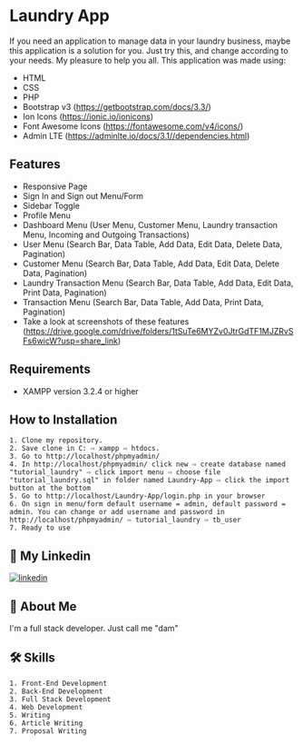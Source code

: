 # Laundry App

If you need an application to manage data in your laundry business, maybe this application is a solution for you. Just try this, and change according to your needs. My pleasure to help you all. This application was made using:
- HTML
- CSS
- PHP
- Bootstrap v3 (https://getbootstrap.com/docs/3.3/)
- Ion Icons (https://ionic.io/ionicons)
- Font Awesome Icons (https://fontawesome.com/v4/icons/)
- Admin LTE (https://adminlte.io/docs/3.1//dependencies.html)


## Features
- Responsive Page
- Sign In and Sign out Menu/Form
- Sidebar Toggle
- Profile Menu
- Dashboard Menu (User Menu, Customer Menu, Laundry transaction Menu, Incoming and Outgoing Transactions)
- User Menu (Search Bar, Data Table, Add Data, Edit Data, Delete Data, Pagination)
- Customer Menu (Search Bar, Data Table, Add Data, Edit Data, Delete Data, Pagination)
- Laundry Transaction Menu (Search Bar, Data Table, Add Data, Edit Data, Print Data, Pagination)
- Transaction Menu (Search Bar, Data Table, Add Data, Print Data, Pagination)
- Take a look at screenshots of these features (https://drive.google.com/drive/folders/1tSuTe6MYZv0JtrGdTF1MJZRvSFs6wicW?usp=share_link)

## Requirements
- XAMPP version 3.2.4 or higher

## How to Installation
    1. Clone my repository.
    2. Save clone in C: ⇨ xampp ⇨ htdocs. 
    3. Go to http://localhost/phpmyadmin/
    4. In http://localhost/phpmyadmin/ click new ⇨ create database named "tutorial_laundry" ⇨ click import menu ⇨ choose file "tutorial_laundry.sql" in folder named Laundry-App ⇨ click the import button at the bottom
    5. Go to http://localhost/Laundry-App/login.php in your browser
    6. On sign in menu/form default username = admin, default password = admin. You can change or add username and password in http://localhost/phpmyadmin/ ⇨ tutorial_laundry ⇨ tb_user
    7. Ready to use
    
## 🔗 My Linkedin
[![linkedin](https://img.shields.io/badge/linkedin-0A66C2?style=for-the-badge&logo=linkedin&logoColor=white)](https://www.linkedin.com/in/pangeran-saddam-husain-2b5096207/)

## 🚀 About Me
I'm a full stack developer. Just call me "dam"

## 🛠 Skills
    1. Front-End Development
    2. Back-End Development
    3. Full Stack Development
    4. Web Development
    5. Writing
    6. Article Writing
    7. Proposal Writing

